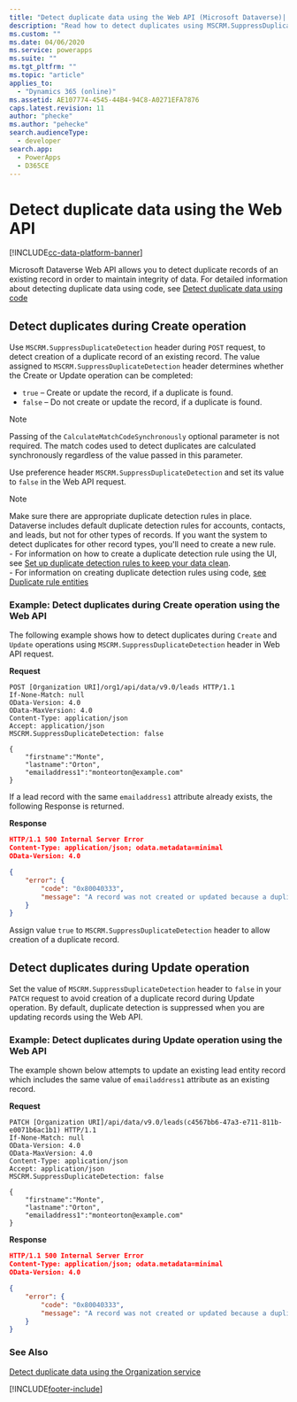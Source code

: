 ```yaml
---
title: "Detect duplicate data using the Web API (Microsoft Dataverse)| Microsoft Docs"
description: "Read how to detect duplicates using MSCRM.SuppressDuplicateDetection header and Microsoft Dataverse Web API"
ms.custom: ""
ms.date: 04/06/2020
ms.service: powerapps
ms.suite: ""
ms.tgt_pltfrm: ""
ms.topic: "article"
applies_to: 
  - "Dynamics 365 (online)"
ms.assetid: AE107774-4545-44B4-94C8-A0271EFA7876
caps.latest.revision: 11
author: "phecke"
ms.author: "pehecke"
search.audienceType: 
  - developer
search.app: 
  - PowerApps
  - D365CE
---
```


# Detect duplicate data using the Web API

[!INCLUDE[cc-data-platform-banner](../../../includes/cc-data-platform-banner.md)]

Microsoft Dataverse Web API allows you to detect duplicate records of an existing record in order to maintain integrity of data. For detailed information about detecting duplicate data using code, see [Detect duplicate data using code](../detect-duplicate-data-with-code.md) 

## Detect duplicates during Create operation

Use `MSCRM.SuppressDuplicateDetection` header during `POST` request, to detect creation of a duplicate record of an existing record. The value assigned to `MSCRM.SuppressDuplicateDetection` header determines whether the Create or Update operation can be completed:

- `true` – Create or update the record, if a duplicate is found.
- `false` – Do not create or update the record, if a duplicate is found.

> [!NOTE]
> Passing of the `CalculateMatchCodeSynchronously` optional parameter is not required. The match codes used to detect duplicates are calculated synchronously regardless of the value passed in this parameter.

Use preference header `MSCRM.SuppressDuplicateDetection` and set its value to `false` in the Web API request.


> [!NOTE]
> Make sure there are appropriate duplicate detection rules in place. Dataverse includes default duplicate detection rules for accounts, contacts, and leads, but not for other types of records. If you want the system to detect duplicates for other record types, you'll need to create a new rule. <br/>- For information on how to create a duplicate detection rule using the UI, see [Set up duplicate detection rules to keep your data clean](/dynamics365/customer-engagement/admin/set-up-duplicate-detection-rules-keep-data-clean).<br/>- For information on creating duplicate detection rules using code, [see Duplicate rule entities](../duplicaterule-entities.md) 



<a name="bkmk_create"></a>

###  Example: Detect duplicates during Create operation using the Web API

The following example shows how to detect duplicates during `Create` and `Update` operations using `MSCRM.SuppressDuplicateDetection` header in Web API request.

**Request**
```http
POST [Organization URI]/org1/api/data/v9.0/leads HTTP/1.1
If-None-Match: null
OData-Version: 4.0
OData-MaxVersion: 4.0
Content-Type: application/json
Accept: application/json
MSCRM.SuppressDuplicateDetection: false

{
    "firstname":"Monte",
    "lastname":"Orton",
    "emailaddress1":"monteorton@example.com"
}
```
If a lead record with the same `emailaddress1` attribute already exists, the following Response is returned.

**Response**
```json
HTTP/1.1 500 Internal Server Error  
Content-Type: application/json; odata.metadata=minimal  
OData-Version: 4.0

{
    "error": {
        "code": "0x80040333",
        "message": "A record was not created or updated because a duplicate of the current record already exists."
    }
}
```
Assign value `true` to `MSCRM.SuppressDuplicateDetection` header to allow creation of a duplicate record.

<a name="bkmk_update"></a>

## Detect duplicates during Update operation

Set the value of `MSCRM.SuppressDuplicateDetection` header to `false` in your `PATCH` request to avoid creation of a duplicate record during Update operation. By default, duplicate detection is suppressed when you are updating records using the Web API.

###  Example: Detect duplicates during Update operation using the Web API

The example shown below attempts to update an existing lead entity record which includes the same value of `emailaddress1` attribute as an existing record.

**Request**
```http
PATCH [Organization URI]/api/data/v9.0/leads(c4567bb6-47a3-e711-811b-e0071b6ac1b1) HTTP/1.1
If-None-Match: null
OData-Version: 4.0
OData-MaxVersion: 4.0
Content-Type: application/json
Accept: application/json
MSCRM.SuppressDuplicateDetection: false

{
    "firstname":"Monte",
    "lastname":"Orton",
    "emailaddress1":"monteorton@example.com"
}
```  

**Response**
```json  
HTTP/1.1 500 Internal Server Error  
Content-Type: application/json; odata.metadata=minimal  
OData-Version: 4.0

{
    "error": {
        "code": "0x80040333",
        "message": "A record was not created or updated because a duplicate of the current record already exists."
    }
}
```

### See Also

[Detect duplicate data using the Organization service](../org-service/detect-duplicate-data.md)


[!INCLUDE[footer-include](../../../includes/footer-banner.md)]